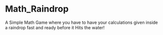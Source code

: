 # Math_Raindrop
A Simple Math Game where you have to have your calculations given inside a raindrop fast and ready before it Hits the water!
